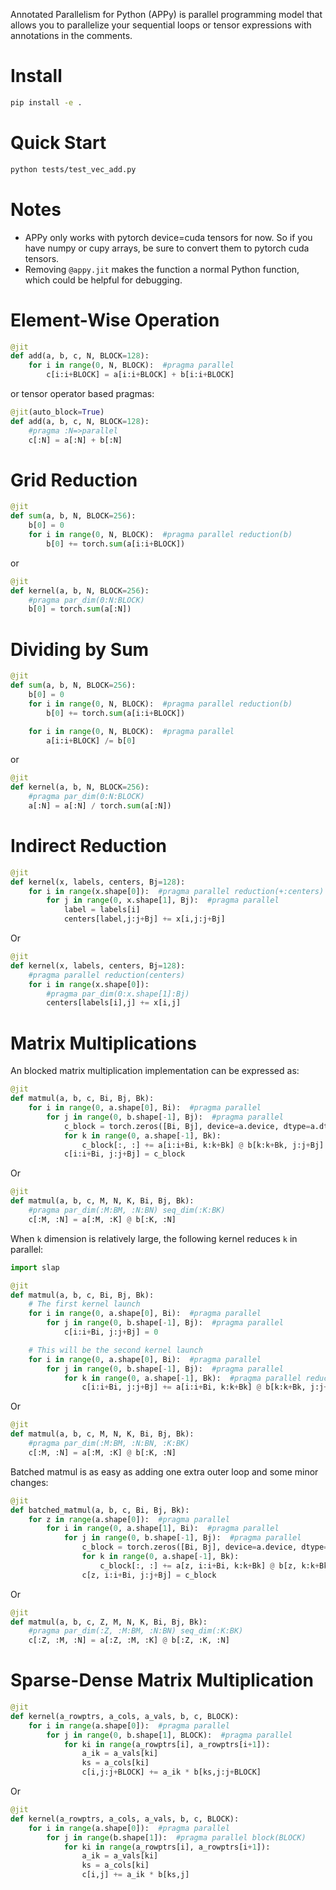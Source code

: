 Annotated Parallelism for Python (APPy) is parallel programming model that allows you to parallelize your sequential loops or tensor expressions with annotations in the comments.


# Install

```bash
pip install -e .
```

# Quick Start

```bash
python tests/test_vec_add.py
```

# Notes

* APPy only works with pytorch device=cuda tensors for now. So if you have
numpy or cupy arrays, be sure to convert them to pytorch cuda tensors.
* Removing `@appy.jit` makes the function a normal Python function, which
could be helpful for debugging.


# Element-Wise Operation
```python
@jit
def add(a, b, c, N, BLOCK=128):
    for i in range(0, N, BLOCK):  #pragma parallel
        c[i:i+BLOCK] = a[i:i+BLOCK] + b[i:i+BLOCK]
```

or tensor operator based pragmas:
```python
@jit(auto_block=True)
def add(a, b, c, N, BLOCK=128):
    #pragma :N=>parallel
    c[:N] = a[:N] + b[:N]
```


# Grid Reduction

```python
@jit
def sum(a, b, N, BLOCK=256):
    b[0] = 0
    for i in range(0, N, BLOCK):  #pragma parallel reduction(b)
        b[0] += torch.sum(a[i:i+BLOCK])
```

or 
```python
@jit
def kernel(a, b, N, BLOCK=256):
    #pragma par_dim(0:N:BLOCK)
    b[0] = torch.sum(a[:N])
```

# Dividing by Sum
```python
@jit
def sum(a, b, N, BLOCK=256):
    b[0] = 0
    for i in range(0, N, BLOCK):  #pragma parallel reduction(b)
        b[0] += torch.sum(a[i:i+BLOCK])

    for i in range(0, N, BLOCK):  #pragma parallel
    	a[i:i+BLOCK] /= b[0]
```

or 
```python
@jit
def kernel(a, b, N, BLOCK=256):
    #pragma par_dim(0:N:BLOCK)
    a[:N] = a[:N] / torch.sum(a[:N])
```



# Indirect Reduction

```python
@jit
def kernel(x, labels, centers, Bj=128):
    for i in range(x.shape[0]):  #pragma parallel reduction(+:centers) 
        for j in range(0, x.shape[1], Bj):  #pragma parallel
            label = labels[i]
            centers[label,j:j+Bj] += x[i,j:j+Bj]
```

Or 
```python
@jit
def kernel(x, labels, centers, Bj=128):
    #pragma parallel reduction(centers)
    for i in range(x.shape[0]):
    	#pragma par_dim(0:x.shape[1]:Bj)
    	centers[labels[i],j] += x[i,j]
```

# Matrix Multiplications

An blocked matrix multiplication implementation can be expressed as:
```python
@jit
def matmul(a, b, c, Bi, Bj, Bk):
    for i in range(0, a.shape[0], Bi):  #pragma parallel
        for j in range(0, b.shape[-1], Bj):  #pragma parallel
            c_block = torch.zeros([Bi, Bj], device=a.device, dtype=a.dtype)
            for k in range(0, a.shape[-1], Bk):
                c_block[:, :] += a[i:i+Bi, k:k+Bk] @ b[k:k+Bk, j:j+Bj]
            c[i:i+Bi, j:j+Bj] = c_block
```

Or

```python
@jit
def matmul(a, b, c, M, N, K, Bi, Bj, Bk):
    #pragma par_dim(:M:BM, :N:BN) seq_dim(:K:BK)
    c[:M, :N] = a[:M, :K] @ b[:K, :N]
```

When `k` dimension is relatively large, the following kernel reduces `k` in parallel:
```python
import slap

@jit
def matmul(a, b, c, Bi, Bj, Bk):
    # The first kernel launch
    for i in range(0, a.shape[0], Bi):  #pragma parallel
    	for j in range(0, b.shape[-1], Bj):  #pragma parallel
	        c[i:i+Bi, j:j+Bj] = 0

    # This will be the second kernel launch
    for i in range(0, a.shape[0], Bi):  #pragma parallel
    	for j in range(0, b.shape[-1], Bj):  #pragma parallel
	        for k in range(0, a.shape[-1], Bk):  #pragma parallel reduction(+:c)
	    	    c[i:i+Bi, j:j+Bj] += a[i:i+Bi, k:k+Bk] @ b[k:k+Bk, j:j+Bj]
```

Or

```python
@jit
def matmul(a, b, c, M, N, K, Bi, Bj, Bk):
    #pragma par_dim(:M:BM, :N:BN, :K:BK)
    c[:M, :N] = a[:M, :K] @ b[:K, :N]
```

Batched matmul is as easy as adding one extra outer loop and some minor changes:

```python
@jit
def batched_matmul(a, b, c, Bi, Bj, Bk):
    for z in range(a.shape[0]):  #pragma parallel
        for i in range(0, a.shape[1], Bi):  #pragma parallel
            for j in range(0, b.shape[-1], Bj):  #pragma parallel
                c_block = torch.zeros([Bi, Bj], device=a.device, dtype=a.dtype)
                for k in range(0, a.shape[-1], Bk):
                    c_block[:, :] += a[z, i:i+Bi, k:k+Bk] @ b[z, k:k+Bk, j:j+Bj]
                c[z, i:i+Bi, j:j+Bj] = c_block
```

Or

```python
@jit
def matmul(a, b, c, Z, M, N, K, Bi, Bj, Bk):
    #pragma par_dim(:Z, :M:BM, :N:BN) seq_dim(:K:BK)
    c[:Z, :M, :N] = a[:Z, :M, :K] @ b[:Z, :K, :N]
```




# Sparse-Dense Matrix Multiplication
```python
@jit
def kernel(a_rowptrs, a_cols, a_vals, b, c, BLOCK):
    for i in range(a.shape[0]):  #pragma parallel
        for j in range(0, b.shape[1], BLOCK):  #pragma parallel 
            for ki in range(a_rowptrs[i], a_rowptrs[i+1]):
                a_ik = a_vals[ki]
                ks = a_cols[ki]
                c[i,j:j+BLOCK] += a_ik * b[ks,j:j+BLOCK]
```

Or
```python
@jit
def kernel(a_rowptrs, a_cols, a_vals, b, c, BLOCK):
    for i in range(a.shape[0]):  #pragma parallel
        for j in range(b.shape[1]):  #pragma parallel block(BLOCK)
            for ki in range(a_rowptrs[i], a_rowptrs[i+1]):
                a_ik = a_vals[ki]
                ks = a_cols[ki]
                c[i,j] += a_ik * b[ks,j]
```